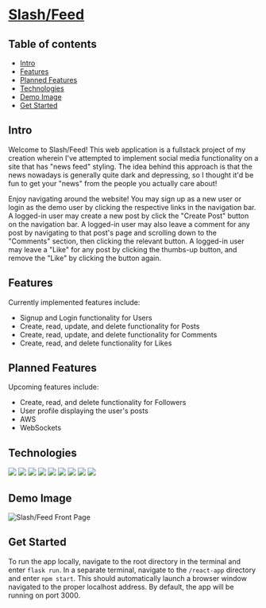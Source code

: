 # [Slash/Feed](https://cmcohen-slashfeed.herokuapp.com/)

## Table of contents
* [Intro](#intro)
* [Features](#features)
* [Planned Features](#planned-features)
* [Technologies](#technologies)
* [Demo Image](#demo-image)
* [Get Started](#get-started)


## Intro

Welcome to Slash/Feed! This web application is a fullstack project of my creation wherein I've attempted to implement social media functionality on a site that has "news feed" styling. The idea behind this approach is that the news nowadays is generally quite dark and depressing, so I thought it'd be fun to get your "news" from the people you actually care about!

Enjoy navigating around the website! You may sign up as a new user or login as the demo user by clicking the respective links in the navigation bar. A logged-in user may create a new post by click the "Create Post" button on the navigation bar. A logged-in user may also leave a comment for any post by navigating to that post's page and scrolling down to the "Comments" section, then clicking the relevant button. A logged-in user may leave a "Like" for any post by clicking the thumbs-up button, and remove the "Like" by clicking the button again.

## Features

Currently implemented features include:
- Signup and Login functionality for Users
- Create, read, update, and delete functionality for Posts
- Create, read, update, and delete functionality for Comments
- Create, read, and delete functionality for Likes

## Planned Features

Upcoming features include:
- Create, read, and delete functionality for Followers
- User profile displaying the user's posts
- AWS
- WebSockets

## Technologies
<p>
<!-- languages -->
<img src="https://img.shields.io/badge/JavaScript-323330?style=for-the-badge&logo=javascript&logoColor=F7DF1E" />
<img src="https://img.shields.io/badge/Python-3776AB?style=for-the-badge&logo=python&logoColor=white" />
<img src="https://img.shields.io/badge/CSS3-1572B6?style=for-the-badge&logo=css3&logoColor=white" />
<img src="https://img.shields.io/badge/HTML5-E34F26?style=for-the-badge&logo=html5&logoColor=white" />
<!-- Frameworks -->
<img src="https://img.shields.io/badge/Node.js-339933?style=for-the-badge&logo=nodedotjs&logoColor=white" />
<img src="https://img.shields.io/badge/npm-CB3837?style=for-the-badge&logo=npm&logoColor=white" />
<img src="https://img.shields.io/badge/React-20232A?style=for-the-badge&logo=react&logoColor=61DAFB" />
<img src="https://img.shields.io/badge/Redux-593D88?style=for-the-badge&logo=redux&logoColor=white" />
<img src="https://img.shields.io/badge/Git-F05032?style=for-the-badge&logo=git&logoColor=white" />
</p>

## Demo Image

![Slash/Feed Front Page](https://user-images.githubusercontent.com/103705214/209418494-d2b7afd6-cb9d-49a8-8e6b-93dc8604c7a0.png)

## Get Started

To run the app locally, navigate to the root directory in the terminal and enter `flask run`. In a separate terminal, navigate to the `/react-app` directory and enter `npm start`. This should automatically launch a browser window navigated to the proper localhost address. By default, the app will be running on port 3000.
